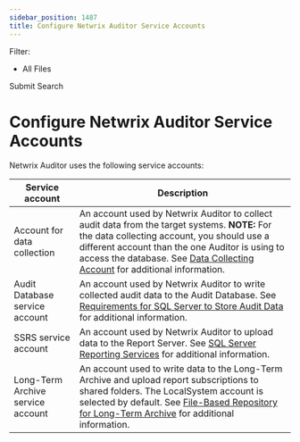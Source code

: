 ```yaml
---
sidebar_position: 1487
title: Configure Netwrix Auditor Service Accounts
---
```


Filter: 

* All Files

Submit Search

# Configure Netwrix Auditor Service Accounts

Netwrix Auditor uses the following service accounts:

| Service account | Description |
| --- | --- |
| Account for data collection | An account used by Netwrix Auditor to collect audit data from the target systems.  **NOTE:** For the data collecting account, you should use a different account than the one Auditor is using to access the database.  See [Data Collecting Account](../Admin/MonitoringPlans/DataAccounts "Data Collecting Account") for additional information. |
| Audit Database service account | An account used by Netwrix Auditor to write collected audit data to the Audit Database.  See [Requirements for SQL Server to Store Audit Data](SQLServer "Requirements for SQL Server to Store Audit Data") for additional information. |
| SSRS service account | An account used by Netwrix Auditor to upload data to the Report Server.  See [SQL Server Reporting Services](SQLServerReportingService "SQL Server Reporting Services") for additional information. |
| Long-Term Archive service account | An account used to write data to the Long-Term Archive and upload report subscriptions to shared folders. The LocalSystem account is selected by default.  See [File-Based Repository for Long-Term Archive](LongTermArchive "File-Based Repository for Long-Term Archive") for additional information. |